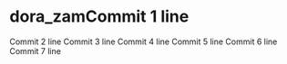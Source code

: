 # dora_zamCommit 1 line
Commit 2 line
Commit 3 line
Commit 4 line
Commit 5 line
Commit 6 line
Commit 7 line
